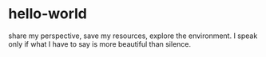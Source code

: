 # hello-world
share my perspective, save my resources, explore the environment.
I speak only if what I have to say is more beautiful than silence.

